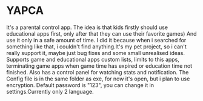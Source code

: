 # YAPCA
It's a parental control app. The idea is that kids firstly should use educational apps first, only after that they can use their favorite games) And use it only in a safe amount of time.
I did it because when i searched for something like that, i couldn't find anything.It's my pet project, so i can't really support it, maybe just bug fixes and some small unrealised ideas.
Supports game and educational apps custom lists, limits to this apps, terminating game apps when game time has expired or education time not finished. Also has a control panel for watching stats and notification.
The Config file is in the same folder as exe, for now it's open, but i plan to use encryption. Default password is "123", you can change it in settings.Currently only 2 language.
